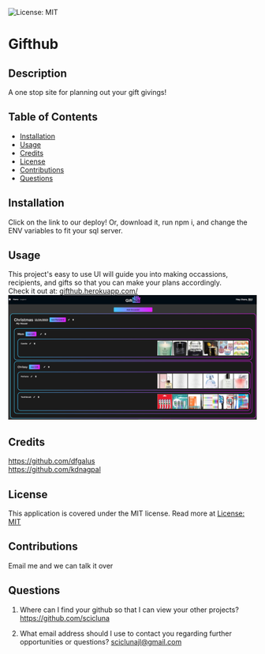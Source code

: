 ![License: MIT](https://img.shields.io/badge/License-MIT-yellow.svg)
  
  # Gifthub

  ## Description

  A one stop site for planning out your gift givings!

  ## Table of Contents

  - [Installation](#installation)
  - [Usage](#usage)
  - [Credits](#credits)
  - [License](#license)
  - [Contributions](#contributions)
  - [Questions](#questions)

  ## Installation

  Click on the link to our deploy! Or, download it, run npm i, and change the ENV variables to fit your sql server.

  ## Usage

  This project's easy to use UI will guide you into making occassions, recipients, and gifts so that you can make your plans accordingly.  
  Check it out at: [gifthub.herokuapp.com/](https://gifthub.herokuapp.com/)
  ![](./public/Images/example.png)

  ## Credits

  https://github.com/dfgalus  
  https://github.com/kdnagpal

  ## License

  This application is covered under the MIT license. Read more at [License: MIT](https://opensource.org/licenses/MIT)

  ## Contributions

  Email me and we can talk it over

  ## Questions

  1. Where can I find your github so that I can view your other projects? https://github.com/scicluna

  2. What email address should I use to contact you regarding further opportunities or questions? sciclunajl@gmail.com
